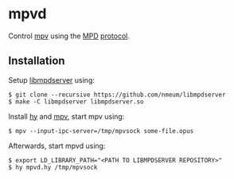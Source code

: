 # mpvd

Control [mpv][mpv homepage] using the [MPD][mpd homepage] [protocol][mpd protocol].

## Installation

Setup [libmpdserver][libmpdserver github] using:

	$ git clone --recursive https://github.com/nmeum/libmpdserver
	$ make -C libmpdserver libmpdserver.so

Install [hy][hy homepage] and [mpv][mpv homepage], start mpv using:

	$ mpv --input-ipc-server=/tmp/mpvsock some-file.opus

Afterwards, start mpvd using:

	$ export LD_LIBRARY_PATH="<PATH TO LIBMPDSERVER REPOSITORY>"
	$ hy mpvd.hy /tmp/mpvsock

[mpv homepage]: https://mpv.io/
[mpd homepage]: https://musicpd.org/
[mpd protocol]: https://musicpd.org/doc/html/protocol.html
[libmpdserver github]: https://github.com/nmeum/libmpdserver
[hy homepage]: https://hylang.org
